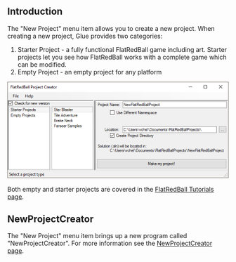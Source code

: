 ## Introduction

The "New Project" menu item allows you to create a new project. When creating a new project, Glue provides two categories:

1.  Starter Project - a fully functional FlatRedBall game including art. Starter projects let you see how FlatRedBall works with a complete game which can be modified.
2.  Empty Project - an empty project for any platform

![](/media/2017-01-img_58823b8dbc491.png)

Both empty and starter projects are covered in the [FlatRedBall Tutorials page](/documentation/tutorials.md).

## NewProjectCreator

The "New Project" menu item brings up a new program called "NewProjectCreator". For more information see the [NewProjectCreator page](/frb/docs/index.php?title=NewProjectCreator "NewProjectCreator").
